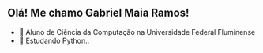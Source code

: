 ## Olá! Me chamo Gabriel Maia Ramos!

- 🏫 Aluno de Ciência da Computação na Universidade Federal Fluminense
- 📖 Estudando Python..
